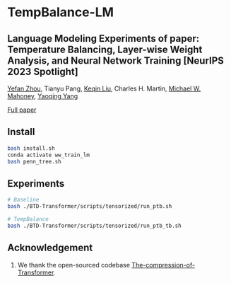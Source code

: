 # TempBalance-LM

## Language Modeling Experiments of paper: Temperature Balancing, Layer-wise Weight Analysis, and Neural Network Training [NeurIPS 2023 Spotlight]

[Yefan Zhou](https://yefanzhou.github.io/), Tianyu Pang, [Keqin Liu](https://math.nju.edu.cn/szdw/apypl1/20221121/i231998.html), Charles H. Martin, [Michael W. Mahoney](https://www.stat.berkeley.edu/~mmahoney/), [Yaoqing Yang](https://sites.google.com/site/yangyaoqingcmu/)

[Full paper](https://openreview.net/forum?id=oyV9FslE3j)

## Install
```bash
bash install.sh
conda activate ww_train_lm
bash penn_tree.sh
```

## Experiments
```bash
# Baseline 
bash ./BTD-Transformer/scripts/tensorized/run_ptb.sh

# TempBalance
bash ./BTD-Transformer/scripts/tensorized/run_ptb_tb.sh
```

## Acknowledgement
1. We thank the open-sourced codebase [The-compression-of-Transformer](https://github.com/szhangtju/The-compression-of-Transformer/tree/master).
